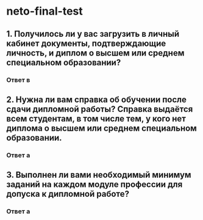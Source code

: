 # neto-final-test

## 1. Получилось ли у вас загрузить в личный кабинет документы, подтверждающие личность, и диплом о высшем или среднем специальном образовании?

### Ответ  в

## 2. Нужна ли вам справка об обучении после сдачи дипломной работы? Справка выдаётся всем студентам, в том числе тем, у кого нет диплома о высшем или среднем специальном образовании.

### Ответ а

## 3. Выполнен ли вами необходимый минимум заданий на каждом модуле профессии для допуска к дипломной работе?

### Ответ а
